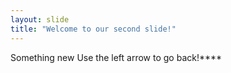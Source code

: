 ```yaml
---
layout: slide
title: "Welcome to our second slide!"
---
```

Something new 
Use the left arrow to go back!****
